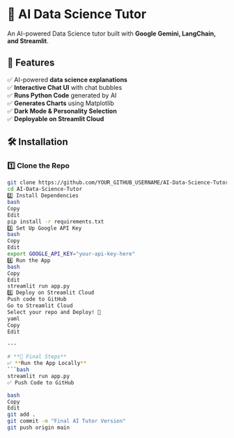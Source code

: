 # 🤖 AI Data Science Tutor

An AI-powered Data Science tutor built with **Google Gemini, LangChain, and Streamlit**.

## 🚀 Features
✅ AI-powered **data science explanations**  
✅ **Interactive Chat UI** with chat bubbles  
✅ **Runs Python Code** generated by AI  
✅ **Generates Charts** using Matplotlib  
✅ **Dark Mode & Personality Selection**  
✅ **Deployable on Streamlit Cloud**

## 🛠 Installation
### 1️⃣ Clone the Repo
```bash
git clone https://github.com/YOUR_GITHUB_USERNAME/AI-Data-Science-Tutor.git
cd AI-Data-Science-Tutor
2️⃣ Install Dependencies
bash
Copy
Edit
pip install -r requirements.txt
3️⃣ Set Up Google API Key
bash
Copy
Edit
export GOOGLE_API_KEY="your-api-key-here"
4️⃣ Run the App
bash
Copy
Edit
streamlit run app.py
5️⃣ Deploy on Streamlit Cloud
Push code to GitHub
Go to Streamlit Cloud
Select your repo and Deploy! 🚀
yaml
Copy
Edit

---

# **🚀 Final Steps**
✅ **Run the App Locally**  
```bash
streamlit run app.py
✅ Push Code to GitHub

bash
Copy
Edit
git add .
git commit -m "Final AI Tutor Version"
git push origin main
